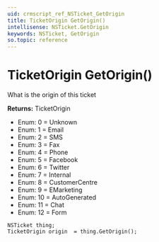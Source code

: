 ```yaml
---
uid: crmscript_ref_NSTicket_GetOrigin
title: TicketOrigin GetOrigin()
intellisense: NSTicket.GetOrigin
keywords: NSTicket, GetOrigin
so.topic: reference
---
```


# TicketOrigin GetOrigin()

What is the origin of this ticket

**Returns:** TicketOrigin

* Enum: 0 = Unknown 
* Enum: 1 = Email 
* Enum: 2 = SMS 
* Enum: 3 = Fax 
* Enum: 4 = Phone 
* Enum: 5 = Facebook 
* Enum: 6 = Twitter 
* Enum: 7 = Internal 
* Enum: 8 = CustomerCentre 
* Enum: 9 = EMarketing 
* Enum: 10 = AutoGenerated 
* Enum: 11 = Chat 
* Enum: 12 = Form 

```crmscript
NSTicket thing;
TicketOrigin origin  = thing.GetOrigin();
```

